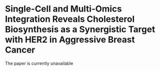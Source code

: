 # Single-Cell and Multi-Omics Integration Reveals Cholesterol Biosynthesis as a Synergistic Target with HER2 in Aggressive Breast Cancer
The paper is currently unavailable 